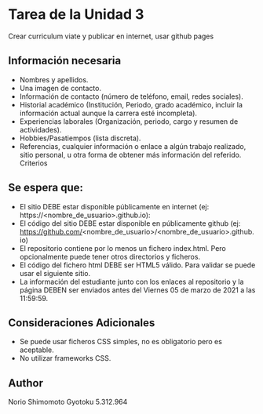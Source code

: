 # Tarea de la Unidad 3
Crear curriculum viate y publicar en internet, usar github pages


## Información necesaria

* Nombres y apellidos.
* Una imagen de contacto.
* Información de contacto (número de teléfono, email, redes sociales).
* Historial académico (Institución, Periodo, grado académico, incluir la información actual aunque la carrera esté incompleta).
* Experiencias laborales (Organización, periodo, cargo y resumen de actividades).
* Hobbies/Pasatiempos (lista discreta).
* Referencias, cualquier información o enlace a algún trabajo realizado, sitio personal, u otra forma de obtener más información del referido.
Criterios


## Se espera que:
* El sitio DEBE estar disponible públicamente en internet (ej: https://<nombre_de_usuario>.github.io):
* El código del sitio DEBE estar disponible en públicamente github (ej: https://github.com/<nombre_de_usuario>/<nombre_de_usuario>.github.io)
* El repositorio contiene por lo menos un fichero index.html. Pero opcionalmente puede tener otros directorios y ficheros.
* El código del fichero html DEBE ser HTML5 válido. Para validar se puede usar el siguiente sitio.
* La información del estudiante junto con los enlaces al repositorio y la página DEBEN ser enviados antes del Viernes 05 de marzo de 2021 a las 11:59:59.


## Consideraciones Adicionales
* Se puede usar ficheros CSS simples, no es obligatorio pero es aceptable.
* No utilizar frameworks CSS.

## Author
Norio Shimomoto Gyotoku
5.312.964